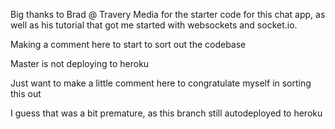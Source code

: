 

Big thanks to Brad @ Travery Media for the starter code for this chat app, as well as his tutorial that got me started with websockets and socket.io.

Making a comment here to start to sort out the codebase

Master is not deploying to heroku

Just want to make a little comment here to congratulate myself in sorting this out

I guess that was a bit premature, as this branch still autodeployed to heroku